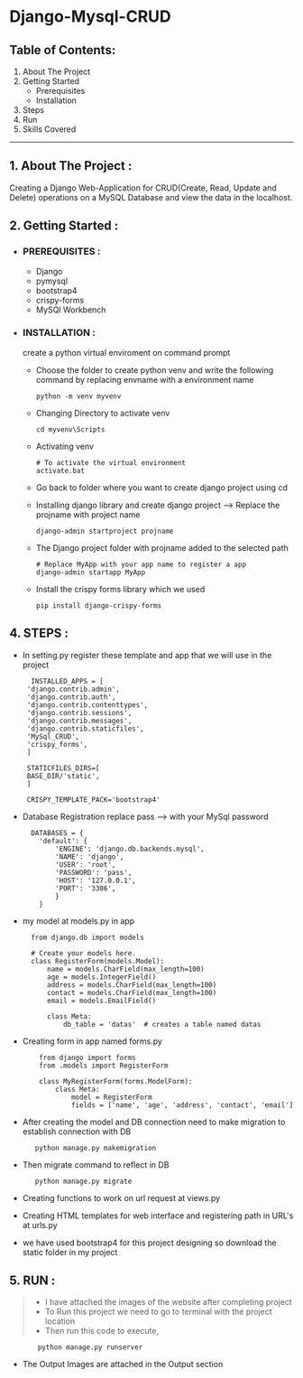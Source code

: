 # Django-Mysql-CRUD

## Table of Contents:
1. About The Project
2. Getting Started
   - Prerequisites
   - Installation
3. Steps
4. Run
5. Skills Covered
------------------

## 1. About The Project :

   Creating a Django Web-Application for CRUD(Create, Read, Update and Delete) operations on a MySQL Database and view the data in the localhost.

## 2. Getting Started :

-  ### PREREQUISITES :
   + Django
   + pymysql
   + bootstrap4
   + crispy-forms
   + MySQl Workbench
     
- ### INSTALLATION :
  
  create a python virtual enviroment on command prompt
  + Choose the folder to create python venv and write the following command by replacing envname with a environment name
  
        python -m venv myvenv
  + Changing Directory to activate venv
    
        cd myvenv\Scripts
  + Activating venv
 
        # To activate the virtual environment
        activate.bat
  + Go back to folder where you want to create django project using cd
    
  + Installing django library and create django project --> Replace the projname with project name 

        django-admin startproject projname

  + The Django project folder with projname added to the selected path

        # Replace MyApp with your app name to register a app
        django-admin startapp MyApp

  + Install the crispy forms library which we used

        pip install django-crispy-forms

## 4. STEPS :
   + In setting.py register these template and app that we will use in the project

           INSTALLED_APPS = [
          'django.contrib.admin',
          'django.contrib.auth',
          'django.contrib.contenttypes',
          'django.contrib.sessions',
          'django.contrib.messages',
          'django.contrib.staticfiles',
          'MySql_CRUD',
          'crispy_forms',   
          ]
      
          STATICFILES_DIRS=[
          BASE_DIR/'static',
          ]  
    
          CRISPY_TEMPLATE_PACK='bootstrap4'
  + Database Registration replace pass --> with your MySql password

          DATABASES = {
            'default': {
                'ENGINE': 'django.db.backends.mysql',
                'NAME': 'django',
                'USER': 'root',
                'PASSWORD': 'pass',
                'HOST': '127.0.0.1',
                'PORT': '3306',
                }
            }
  + my model at models.py in app

          from django.db import models

          # Create your models here.
          class RegisterForm(models.Model):
              name = models.CharField(max_length=100)
              age = models.IntegerField()
              address = models.CharField(max_length=100)
              contact = models.CharField(max_length=100)
              email = models.EmailField()
          
              class Meta:
                  db_table = 'datas'  # creates a table named datas
  + Creating form in app named forms.py

            from django import forms
            from .models import RegisterForm
            
            class MyRegisterForm(forms.ModelForm):
                class Meta:
                    model = RegisterForm
                    fields = ['name', 'age', 'address', 'contact', 'email']
  + After creating the model and DB connection need to make migration to establish connection with DB

           python manage.py makemigration
  + Then migrate command to reflect in DB
    
           python manage.py migrate 
  + Creating functions to work on url request at views.py 
  + Creating HTML templates for web interface and registering path in URL's at urls.py
  + we have used bootstrap4 for this project designing so download the static folder in my project

## 5. RUN :
   > - I have attached the images of the website after completing project
   > - To Run this project we need to go to terminal with the project location
   > - Then run this code to execute,

           python manage.py runserver
   - The Output Images are attached in the Output section



  
 


